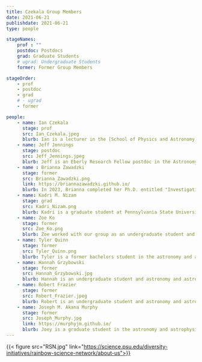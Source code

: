 ```yaml
---
title: Czekala Group Members
date: 2021-06-21
publishdate: 2021-06-21
type: people

stageNames: 
    prof : ""
    postdoc: Postdocs
    grad: Graduate Students
    # ugrad: Undergraduate Students
    former: Former Group Members

stageOrder: 
    - prof
    - postdoc
    - grad
    # - ugrad
    - former

people: 
    - name: Ian Czekala
      stage: prof 
      src: Ian_Czekala.jpeg
      blurb: Ian is a lecturer in the [School of Physics and Astronomy](https://www.st-andrews.ac.uk/physics-astronomy/) at the [University of St. Andrews](https://www.st-andrews.ac.uk/) in Scotland. He is broadly interested in star and planet formation, machine learning, and Bayesian inference for astrophysics.
    - name: Jeff Jennings
      stage: postdoc
      src: Jeff_Jennings.jpeg
      blurb: Jeff is an Eberly Research Fellow postdoc in the Astronomy and Astrophysics department at Pennsylvania State University. He focuses on protoplanetary disk science and statistical techniques for data analysis, including applications to image synthesis for astronomical interferometry. 
    - name : Brianna Zawadzki
      stage: former 
      src: Brianna_Zawadzki.png
      link: https://briannazawadzki.github.io/
      blurb: In 2023, Brianna completed her Ph.D. entitled "Investigating Planet Formation Through Simulation, Observation, And Machine Learning" at Pennsylvania State University. Her work at Penn State ranged from N-body planet formation simulations to ALMA observations of protoplanetary disks to development of regularized maximum likelihood imaging algorithms. Brianna is now a Brinson Prize Postdoctoral Fellow at Wesleyan University.
    - name: Kadri M. Nizam
      stage: grad 
      src: Kadri_Nizam.png
      blurb: Kadri is a graduate student at Pennsylvania State University working on protoplanetary disk dynamics and machine learning for regularized maximum imaging algorithms.
    - name: Zoe Ko
      stage: former 
      src: Zoe_Ko.png
      blurb: Zoe worked with our group as an undergraduate student and physics major at the University of California, Berkeley. She worked on high resolution stellar spectroscopy and radial velocity analysis for circumbinary protoplanetary disks. Zoe will begin a Ph.D. in Astronomy at Johns Hopkins University in 2024.
    - name: Tyler Quinn
      stage: former 
      src: Tyler_Quinn.png
      blurb: Tyler is a former bachelors student in the astronomy and astrophysics major at Pennsylvania State University. During 2021 - 22 he worked on regularized maximum likelihood imaging algorithms.
    - name: Hannah Grzybowski
      stage: former 
      src: Hannah_Grzybowski.jpg
      blurb: Hannah is an undergraduate student and astronomy and astrophysics major at Pennsylvania State University. During 2021, she worked on regularized maximum likelihood imaging algorithms. Hannah will begin a Ph.D. in Astronomy and Astrophysics at Penn State University in 2023.
    - name: Robert Frazier
      stage: former 
      src: Robert_Frazier.jpeg
      blurb: Robert is an undergraduate student and astronomy and astrophysics major at Pennsylvania State University. During 2021, he worked on regularized maximum likelihood imaging algorithms.
    - name: Joseph M. Akana Murphy
      stage: former
      src: Joseph_Murphy.jpg
      link: https://murphyjm.github.io/
      blurb: Joey is a graduate student in the astronomy and astrophysics department at University of California, Santa Cruz, working on exoplanet detection and characterization. While Joey was a co-terminal masters student at Stanford University, Joey and Ian worked on flexible spectroscopic models for accretion signatures of pre-main sequence stars.
---
```


{{< figure src="RSN.jpg" link="https://science.psu.edu/diversity-initiatives/rainbow-science-network/about-us">}}
